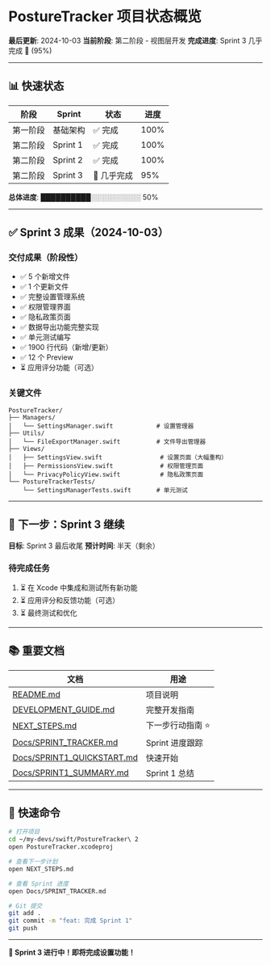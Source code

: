# PostureTracker 项目状态概览

**最后更新**: 2024-10-03
**当前阶段**: 第二阶段 - 视图层开发
**完成进度**: Sprint 3 几乎完成 🎉 (95%)

---

## 📊 快速状态

| 阶段     | Sprint   | 状态        | 进度 |
| -------- | -------- | ----------- | ---- |
| 第一阶段 | 基础架构 | ✅ 完成     | 100% |
| 第二阶段 | Sprint 1 | ✅ 完成     | 100% |
| 第二阶段 | Sprint 2 | ✅ 完成     | 100% |
| 第二阶段 | Sprint 3 | 🎉 几乎完成 | 95%  |

**总体进度**: ██████████░░░░░░░░░░ 50%

---

## ✅ Sprint 3 成果（2024-10-03）

### 交付成果（阶段性）

- ✅ 5 个新增文件
- ✅ 1 个更新文件
- ✅ 完整设置管理系统
- ✅ 权限管理界面
- ✅ 隐私政策页面
- ✅ 数据导出功能完整实现
- ✅ 单元测试编写
- ✅ 1900 行代码（新增/更新）
- ✅ 12 个 Preview
- ⏳ 应用评分功能（可选）

### 关键文件

```
PostureTracker/
├── Managers/
│   └── SettingsManager.swift            # 设置管理器
├── Utils/
│   └── FileExportManager.swift          # 文件导出管理器
├── Views/
│   ├── SettingsView.swift                # 设置页面（大幅重构）
│   ├── PermissionsView.swift             # 权限管理页面
│   └── PrivacyPolicyView.swift           # 隐私政策页面
└── PostureTrackerTests/
    └── SettingsManagerTests.swift       # 单元测试
```

---

## 🎯 下一步：Sprint 3 继续

**目标**: Sprint 3 最后收尾
**预计时间**: 半天（剩余）

### 待完成任务

1. ⏳ 在 Xcode 中集成和测试所有新功能
2. ⏳ 应用评分和反馈功能（可选）
3. ⏳ 最终测试和优化

---

## 📚 重要文档

| 文档                                                     | 用途              |
| -------------------------------------------------------- | ----------------- |
| [README.md](README.md)                                   | 项目说明          |
| [DEVELOPMENT_GUIDE.md](DEVELOPMENT_GUIDE.md)             | 完整开发指南      |
| [NEXT_STEPS.md](NEXT_STEPS.md)                           | 下一步行动指南 ⭐ |
| [Docs/SPRINT_TRACKER.md](Docs/SPRINT_TRACKER.md)         | Sprint 进度跟踪   |
| [Docs/SPRINT1_QUICKSTART.md](Docs/SPRINT1_QUICKSTART.md) | 快速开始          |
| [Docs/SPRINT1_SUMMARY.md](Docs/SPRINT1_SUMMARY.md)       | Sprint 1 总结     |

---

## 🚀 快速命令

```bash
# 打开项目
cd ~/my-devs/swift/PostureTracker\ 2
open PostureTracker.xcodeproj

# 查看下一步计划
open NEXT_STEPS.md

# 查看 Sprint 进度
open Docs/SPRINT_TRACKER.md

# Git 提交
git add .
git commit -m "feat: 完成 Sprint 1"
git push
```

---

**🎉 Sprint 3 进行中！即将完成设置功能！**
